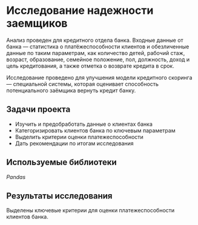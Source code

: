 # Исследование надежности заемщиков

Анализ проведен для кредитного отдела банка. Входные данные от банка — статистика о платёжеспособности клиентов и обезличенные данные по таким параметрам, как количество детей, рабочий стаж, возраст, образование, семейное положение, пол, должность, доход и цель кредитования, а также отметка о возврате кредита в срок.

Исследование проведено для улучшения модели кредитного скоринга — специальной системы, которая оценивает способность потенциального заёмщика вернуть кредит банку.

## Задачи проекта
* Изучить и предобработать данные о клиентах банка  
* Категоризировать клиентов банка по ключевым параметрам   
* Выделить критерии оценки платежеспособности  
* Дать рекомендации по итогам исследования

## Используемые библиотеки
*Pandas*

## Результаты исследования
Выделены ключевые критерии для оценки платежеспособности клиентов банка.